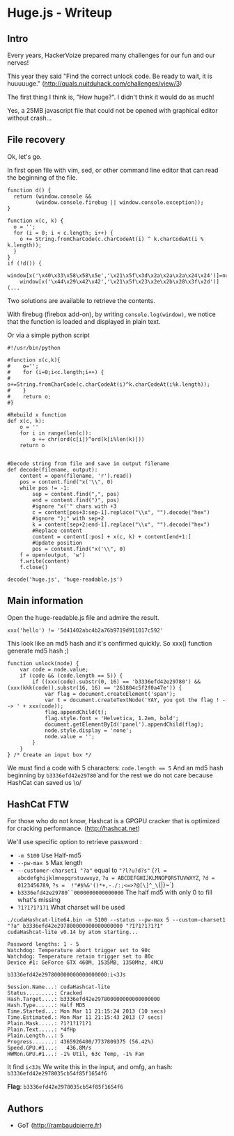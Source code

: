 Huge.js - Writeup
================

## Intro

Every years, HackerVoize prepared many challenges for our fun and our nerves!

This year they said "Find the correct unlock code. Be ready to wait, it is huuuuuge." (http://quals.nuitduhack.com/challenges/view/3)

The first thing I think is, "How huge?". I didn't think it would do as much!

Yes, a 25MB javascript file that could not be opened with graphical editor without crash...

## File recovery
Ok, let's go.

In first open file with vim, sed, or other command line editor that can read the beginning of the file.


```
function d() {
  return (window.console &&
         (window.console.firebug || window.console.exception));
}

function x(c, k) {
  o = '';
  for (i = 0; i < c.length; i++) {
    o += String.fromCharCode(c.charCodeAt(i) ^ k.charCodeAt(i % k.length));
  }
}
if (!d()) {
    window[x('\x40\x33\x58\x58\x5e','\x21\x5f\x3d\x2a\x2a\x2a\x24\x24')]=null;
    window[x('\x44\x29\x42\x42','\x21\x5f\x23\x2e\x2b\x28\x3f\x2d')](...
```

Two solutions are available to retrieve the contents.

With firebug (firebox add-on), by writing `console.log(window)`, we notice that the function is loaded and displayed in plain text.

Or via a simple python script

```
#!/usr/bin/python

#function x(c,k){
#    o='';
#    for (i=0;i<c.length;i++) {
#        o+=String.fromCharCode(c.charCodeAt(i)^k.charCodeAt(i%k.length));
#    }
#    return o;
#}

#Rebuild x function
def x(c, k):
    o = ''
    for i in range(len(c)):
        o += chr(ord(c[i])^ord(k[i%len(k)]))
    return o


#Decode string from file and save in output filename
def decode(filename, output):
    content = open(filename, 'r').read()
    pos = content.find("x('\\", 0)
    while pos != -1:
        sep = content.find(",", pos) 
        end = content.find(")", pos)
        #ignore "x('" chars with +3
        c = content[pos+3:sep-1].replace("\\x", "").decode("hex")
        #ignore ");" with sep+2
        k = content[sep+2:end-1].replace("\\x", "").decode("hex")
        #Replace content
        content = content[:pos] + x(c, k) + content[end+1:]
        #Update position
        pos = content.find("x('\\", 0)
    f = open(output, 'w')
    f.write(content)
    f.close()

decode('huge.js', 'huge-readable.js')
```


## Main information

Open the huge-readable.js file and admire the result.

```
xxx('hello') != '5d41402abc4b2a76b9719d911017c592'
```
This look like an md5 hash and it's confirmed quickly. So xxx() function generate md5 hash ;)


```
function unlock(node) {
    var code = node.value;
    if (code && (code.length == 5)) {
        if ((xxx(code).substr(0, 16) == 'b3336efd42e29780') && (xxx(kkk(code)).substr(16, 16) == '261804c5f2f0a47e')) {
            var flag = document.createElement('span');
            var t = document.createTextNode('YAY, you got the flag ! --> ' + xxx(code));
            flag.appendChild(t);
            flag.style.font = 'Helvetica, 1.2em, bold';
            document.getElementById('panel').appendChild(flag);
            node.style.display = 'none';
            node.value = '';
        }
    }
} /* Create an input box */
```

We must find a code with 5 characters: `code.length == 5`
And an md5 hash beginning by `b3336efd42e29780̀` and for the rest we do not care because HashCat can saved us \o/


## HashCat FTW

For those who do not know, Hashcat is a GPGPU cracker that is optimized for cracking performance. (http://hashcat.net)

We'll use specific option to retrieve password :
- `-m 5100` Use Half-md5
- `--pw-max 5` Max length
- `--customer-charset1 "?a"` equal to `"?l?u?d?s"` (`?l = abcdefghijklmnopqrstuvwxyz`, `?u = ABCDEFGHIJKLMNOPQRSTUVWXYZ`, `?d = 0123456789`, `?s =  !"#$%&'()*+,-./:;<=>?@[\]^_\`{|}~`)
- `b3336efd42e29780``0000000000000000` The half md5 with only 0 to fill what's missing
- `?1?1?1?1?1` What charset will be used

```
./cudaHashcat-lite64.bin -m 5100 --status --pw-max 5 --custom-charset1 "?a" b3336efd42e297800000000000000000 "?1?1?1?1?1"
cudaHashcat-lite v0.14 by atom starting...

Password lengths: 1 - 5
Watchdog: Temperature abort trigger set to 90c
Watchdog: Temperature retain trigger set to 80c
Device #1: GeForce GTX 460M, 1535MB, 1350Mhz, 4MCU

b3336efd42e297800000000000000000:i<3Js

Session.Name...: cudaHashcat-lite
Status.........: Cracked
Hash.Target....: b3336efd42e297800000000000000000
Hash.Type......: Half MD5
Time.Started...: Mon Mar 11 21:15:24 2013 (10 secs)
Time.Estimated.: Mon Mar 11 21:15:43 2013 (7 secs)
Plain.Mask.....: ?1?1?1?1?1
Plain.Text.....: *4fHp
Plain.Length...: 5
Progress.......: 4365926400/7737809375 (56.42%)
Speed.GPU.#1...:   436.8M/s
HWMon.GPU.#1...: -1% Util, 63c Temp, -1% Fan

```

It find `i<3Js`
We write this in the input, and omfg, an hash: `b3336efd42e2978035cb54f85f1654f6`

**Flag**: `b3336efd42e2978035cb54f85f1654f6`


## Authors
* GoT (http://rambaudpierre.fr)
